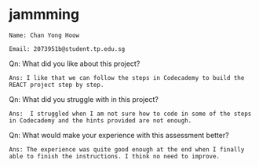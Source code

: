 # jammming

    Name: Chan Yong Hoow

    Email: 2073951b@student.tp.edu.sg

Qn: What did you like about this project?

    Ans: I like that we can follow the steps in Codecademy to build the REACT project step by step.

Qn: What did you struggle with in this project?

    Ans:  I struggled when I am not sure how to code in some of the steps in Codecademy and the hints provided are not enough.

Qn: What would make your experience with this assessment better?

    Ans: The experience was quite good enough at the end when I finally able to finish the instructions. I think no need to improve.
